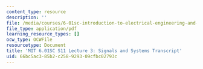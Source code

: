 ```yaml
---
content_type: resource
description: ''
file: /media/courses/6-01sc-introduction-to-electrical-engineering-and-computer-science-i-spring-2011/66bc5ac385b2c258929309cfbc02793c_MIT6_01SC_S11_lec03_300k.pdf
file_type: application/pdf
learning_resource_types: []
ocw_type: OCWFile
resourcetype: Document
title: 'MIT 6.01SC S11 Lecture 3: Signals and Systems Transcript'
uid: 66bc5ac3-85b2-c258-9293-09cfbc02793c
---
```

